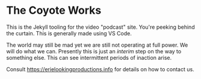 The Coyote Works
=================

This is the Jekyll tooling for the video "podcast" site.  You're peeking behind the curtain.  This is generally made using VS Code.

The world may still be mad yet we are still not operating at full power.  We will do what we can.  Presently this is just an *interim* step on the way to something else.  This can see intermittent periods of inaction arise.

Consult <https://erielookingproductions.info> for details on how to contact us.
